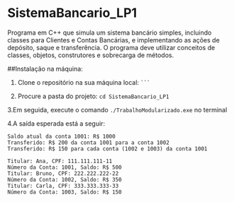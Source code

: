 # SistemaBancario_LP1
Programa em C++ que simula um sistema bancário simples, incluindo classes para Clientes e Contas Bancárias, e implementando as ações de depósito, saque e transferência. O programa deve utilizar conceitos de classes, objetos, construtores e sobrecarga de métodos.

##Instalação na máquina:

1. Clone o repositório na sua máquina local:
```` ``` ````

2. Procure a pasta do projeto:
```` cd SistemaBancario_LP1 ````

3.Em seguida, execute o comando ````./TrabalhoModularizado.exe```` no terminal

4.A saída esperada está a seguir:
```` 
Saldo atual da conta 1001: R$ 1000
Transferido: R$ 200 da conta 1001 para a conta 1002
Transferido: R$ 150 para cada conta (1002 e 1003) da conta 1001

Titular: Ana, CPF: 111.111.111-11
Número da Conta: 1001, Saldo: R$ 500
Titular: Bruno, CPF: 222.222.222-22
Número da Conta: 1002, Saldo: R$ 350
Titular: Carla, CPF: 333.333.333-33
Número da Conta: 1003, Saldo: R$ 150
````
